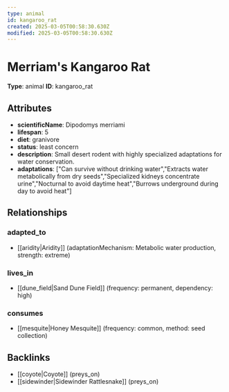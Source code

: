 ```yaml
---
type: animal
id: kangaroo_rat
created: 2025-03-05T00:58:30.630Z
modified: 2025-03-05T00:58:30.630Z
---
```


# Merriam's Kangaroo Rat

**Type**: animal
**ID**: kangaroo_rat

## Attributes

- **scientificName**: Dipodomys merriami
- **lifespan**: 5
- **diet**: granivore
- **status**: least concern
- **description**: Small desert rodent with highly specialized adaptations for water conservation.
- **adaptations**: ["Can survive without drinking water","Extracts water metabolically from dry seeds","Specialized kidneys concentrate urine","Nocturnal to avoid daytime heat","Burrows underground during day to avoid heat"]

## Relationships

### adapted_to

- [[aridity|Aridity]] (adaptationMechanism: Metabolic water production, strength: extreme)

### lives_in

- [[dune_field|Sand Dune Field]] (frequency: permanent, dependency: high)

### consumes

- [[mesquite|Honey Mesquite]] (frequency: common, method: seed collection)

## Backlinks

- [[coyote|Coyote]] (preys_on)
- [[sidewinder|Sidewinder Rattlesnake]] (preys_on)

